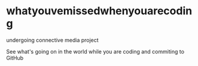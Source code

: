 # whatyouvemissedwhenyouarecoding
undergoing connective media project

See what's going on in the world while you are coding and commiting to GitHub
